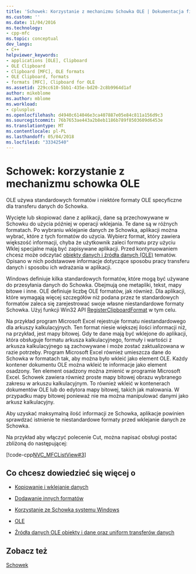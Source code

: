 ```yaml
---
title: 'Schowek: Korzystanie z mechanizmu Schowka OLE | Dokumentacja firmy Microsoft'
ms.custom: ''
ms.date: 11/04/2016
ms.technology:
- cpp-mfc
ms.topic: conceptual
dev_langs:
- C++
helpviewer_keywords:
- applications [OLE], Clipboard
- OLE Clipboard
- Clipboard [MFC], OLE formats
- OLE Clipboard, formats
- formats [MFC], Clipboard for OLE
ms.assetid: 229cc610-5bb1-435e-bd20-2c8b9964d1af
author: mikeblome
ms.author: mblome
ms.workload:
- cplusplus
ms.openlocfilehash: d4940c614046e3ca407887e05e84c811a156d9c3
ms.sourcegitcommit: 76b7653ae443a2b8eb1186b789f8503609d6453e
ms.translationtype: MT
ms.contentlocale: pl-PL
ms.lasthandoff: 05/04/2018
ms.locfileid: "33342540"
---
```

# <a name="clipboard-using-the-ole-clipboard-mechanism"></a>Schowek: korzystanie z mechanizmu schowka OLE
OLE używa standardowych formatów i niektóre formaty OLE specyficzne dla transferu danych do Schowka.  
  
 Wycięte lub skopiować dane z aplikacji, dane są przechowywane w Schowku do użycia później w operacji wklejania. Te dane są w różnych formatach. Po wybraniu wklejanie danych ze Schowka, aplikacji można wybrać, które z tych formatów do użycia. Wybierz format, który zawiera większość informacji, chyba że użytkownik zaleci formatu przy użyciu Wklej specjalne mają być zapisywane aplikacji. Przed kontynuowaniem chcesz może odczytać [obiekty danych i źródła danych (OLE)](../mfc/data-objects-and-data-sources-ole.md) tematów. Opisano w nich podstawowe informacje dotyczące sposobu pracy transferu danych i sposobu ich wdrażania w aplikacji.  
  
 Windows definiuje kilka standardowych formatów, które mogą być używane do przesyłania danych do Schowka. Obejmują one metapliki, tekst, mapy bitowe i inne. OLE definiuje liczbę OLE formatów, jak również. Dla aplikacji, które wymagają więcej szczegółów niż podana przez te standardowych formatów zaleca się zarejestrować swoje własne niestandardowe formaty Schowka. Użyj funkcji Win32 API [RegisterClipboardFormat](http://msdn.microsoft.com/library/windows/desktop/ms649049) w tym celu.  
  
 Na przykład program Microsoft Excel rejestruje formatu niestandardowego dla arkuszy kalkulacyjnych. Ten format niesie większej ilości informacji niż, na przykład, jest mapy bitowej. Gdy te dane mają być wklejone do aplikacji, która obsługuje formatu arkusza kalkulacyjnego, formuły i wartości z arkusza kalkulacyjnego są zachowywane i może zostać zaktualizowana w razie potrzeby. Program Microsoft Excel również umieszcza dane do Schowka w formatach tak, aby można było wkleić jako element OLE. Każdy kontener dokumentu OLE można wkleić te informacje jako element osadzony. Ten element osadzony można zmienić w programie Microsoft Excel. Schowek zawiera również proste mapy bitowej obrazu wybranego zakresu w arkuszu kalkulacyjnym. To również wkleić w kontenerach dokumentów OLE lub do edytora mapy bitowej, takich jak malowania. W przypadku mapy bitowej ponieważ nie ma można manipulować danymi jako arkusz kalkulacyjny.  
  
 Aby uzyskać maksymalną ilość informacji ze Schowka, aplikacje powinien sprawdzać istnienie te niestandardowe formaty przed wklejanie danych ze Schowka.  
  
 Na przykład aby włączyć polecenie Cut, można napisać obsługi postać zbliżoną do następującej:  
  
 [!code-cpp[NVC_MFCListView#3](../atl/reference/codesnippet/cpp/clipboard-using-the-ole-clipboard-mechanism_1.cpp)]  
  
## <a name="what-do-you-want-to-know-more-about"></a>Co chcesz dowiedzieć się więcej o  
  
-   [Kopiowanie i wklejanie danych](../mfc/clipboard-copying-and-pasting-data.md)  
  
-   [Dodawanie innych formatów](../mfc/clipboard-adding-other-formats.md)  
  
-   [Korzystanie ze Schowka systemu Windows](../mfc/clipboard-using-the-windows-clipboard.md)  
  
-   [OLE](../mfc/ole-background.md)  
  
-   [Źródła danych OLE obiekty i dane oraz uniform transferów danych](../mfc/data-objects-and-data-sources-ole.md)  
  
## <a name="see-also"></a>Zobacz też  
 [Schowek](../mfc/clipboard.md)

